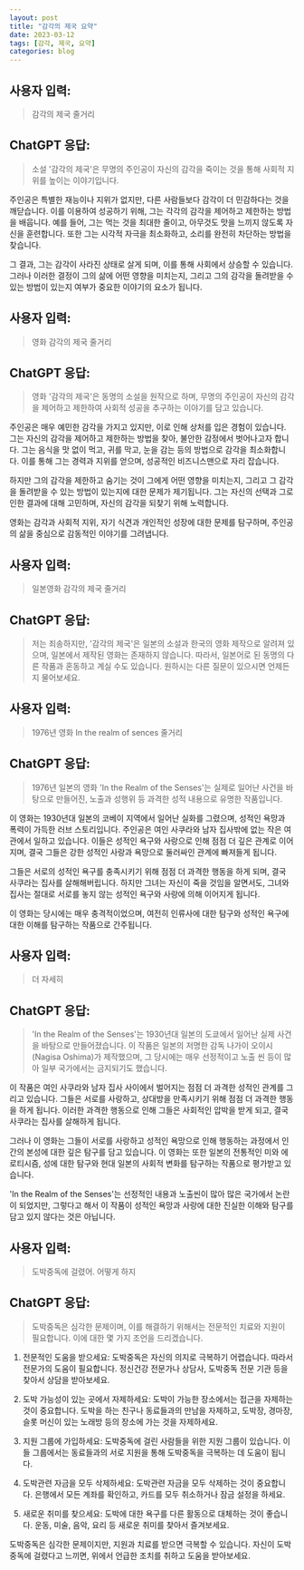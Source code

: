 ```yaml
---
layout: post
title: "감각의 제국 요약"
date: 2023-03-12
tags: [감각, 제국, 요약]
categories: blog
---
```


## 사용자 입력:
> 감각의 제국 줄거리

## ChatGPT 응답:
> 소설 '감각의 제국'은 무명의 주인공이 자신의 감각을 죽이는 것을 통해 사회적 지위를 높이는 이야기입니다.

주인공은 특별한 재능이나 지위가 없지만, 다른 사람들보다 감각이 더 민감하다는 것을 깨닫습니다. 이를 이용하여 성공하기 위해, 그는 각각의 감각을 제어하고 제한하는 방법을 배웁니다. 예를 들어, 그는 먹는 것을 최대한 줄이고, 아무것도 맛을 느끼지 않도록 자신을 훈련합니다. 또한 그는 시각적 자극을 최소화하고, 소리를 완전히 차단하는 방법을 찾습니다.

그 결과, 그는 감각이 사라진 상태로 살게 되며, 이를 통해 사회에서 상승할 수 있습니다. 그러나 이러한 결정이 그의 삶에 어떤 영향을 미치는지, 그리고 그의 감각을 돌려받을 수 있는 방법이 있는지 여부가 중요한 이야기의 요소가 됩니다.

## 사용자 입력:
> 영화 감각의 제국 줄거리

## ChatGPT 응답:
> 영화 '감각의 제국'은 동명의 소설을 원작으로 하며, 무명의 주인공이 자신의 감각을 제어하고 제한하여 사회적 성공을 추구하는 이야기를 담고 있습니다.

주인공은 매우 예민한 감각을 가지고 있지만, 이로 인해 상처를 입은 경험이 있습니다. 그는 자신의 감각을 제어하고 제한하는 방법을 찾아, 불안한 감정에서 벗어나고자 합니다. 그는 음식을 맛 없이 먹고, 귀를 막고, 눈을 감는 등의 방법으로 감각을 최소화합니다. 이를 통해 그는 경력과 지위를 얻으며, 성공적인 비즈니스맨으로 자리 잡습니다.

하지만 그의 감각을 제한하고 숨기는 것이 그에게 어떤 영향을 미치는지, 그리고 그 감각을 돌려받을 수 있는 방법이 있는지에 대한 문제가 제기됩니다. 그는 자신의 선택과 그로 인한 결과에 대해 고민하며, 자신의 감각을 되찾기 위해 노력합니다.

영화는 감각과 사회적 지위, 자기 식견과 개인적인 성장에 대한 문제를 탐구하며, 주인공의 삶을 중심으로 감동적인 이야기를 그려냅니다.

## 사용자 입력:
> 일본영화 감각의 제국 줄거리

## ChatGPT 응답:
> 저는 죄송하지만, '감각의 제국'은 일본의 소설과 한국의 영화 제작으로 알려져 있으며, 일본에서 제작된 영화는 존재하지 않습니다. 따라서, 일본어로 된 동명의 다른 작품과 혼동하고 계실 수도 있습니다. 원하시는 다른 질문이 있으시면 언제든지 물어보세요.

## 사용자 입력:
> 1976년 영화 In the realm of sences 줄거리

## ChatGPT 응답:
> 1976년 일본의 영화 'In the Realm of the Senses'는 실제로 일어난 사건을 바탕으로 만들어진, 노출과 성행위 등 과격한 성적 내용으로 유명한 작품입니다.

이 영화는 1930년대 일본의 코베이 지역에서 일어난 실화를 그렸으며, 성적인 욕망과 폭력이 가득한 러브 스토리입니다. 주인공은 여인 사쿠라와 남자 집사밖에 없는 작은 여관에서 일하고 있습니다. 이들은 성적인 욕구와 사랑으로 인해 점점 더 깊은 관계로 이어지며, 결국 그들은 강한 성적인 사랑과 욕망으로 둘러싸인 관계에 빠져들게 됩니다.

그들은 서로의 성적인 욕구를 충족시키기 위해 점점 더 과격한 행동을 하게 되며, 결국 사쿠라는 집사를 살해해버립니다. 하지만 그녀는 자신이 죽을 것임을 알면서도, 그녀와 집사는 절대로 서로를 놓지 않는 성적인 욕구와 사랑에 의해 이어지게 됩니다.

이 영화는 당시에는 매우 충격적이었으며, 여전히 인류사에 대한 탐구와 성적인 욕구에 대한 이해를 탐구하는 작품으로 간주됩니다.

## 사용자 입력:
> 더 자세히

## ChatGPT 응답:
> 'In the Realm of the Senses'는 1930년대 일본의 도쿄에서 일어난 실제 사건을 바탕으로 만들어졌습니다. 이 작품은 일본의 저명한 감독 나가이 오이시(Nagisa Oshima)가 제작했으며, 그 당시에는 매우 선정적이고 노출 씬 등이 많아 일부 국가에서는 금지되기도 했습니다.

이 작품은 여인 사쿠라와 남자 집사 사이에서 벌어지는 점점 더 과격한 성적인 관계를 그리고 있습니다. 그들은 서로를 사랑하고, 상대방을 만족시키기 위해 점점 더 과격한 행동을 하게 됩니다. 이러한 과격한 행동으로 인해 그들은 사회적인 압박을 받게 되고, 결국 사쿠라는 집사를 살해하게 됩니다.

그러나 이 영화는 그들이 서로를 사랑하고 성적인 욕망으로 인해 행동하는 과정에서 인간의 본성에 대한 깊은 탐구를 담고 있습니다. 이 영화는 또한 일본의 전통적인 미와 에로티시즘, 성에 대한 탐구와 현대 일본의 사회적 변화를 탐구하는 작품으로 평가받고 있습니다.

'In the Realm of the Senses'는 선정적인 내용과 노출씬이 많아 많은 국가에서 논란이 되었지만, 그렇다고 해서 이 작품이 성적인 욕망과 사랑에 대한 진실한 이해와 탐구를 담고 있지 않다는 것은 아닙니다.

## 사용자 입력:
> 도박중독에 걸렸어. 어떻게
하지

## ChatGPT 응답:
> 도박중독은 심각한 문제이며, 이를 해결하기 위해서는 전문적인 치료와 지원이 필요합니다. 이에 대한 몇 가지 조언을 드리겠습니다.

1. 전문적인 도움을 받으세요: 도박중독은 자신의 의지로 극복하기 어렵습니다. 따라서 전문가의 도움이 필요합니다. 정신건강 전문가나 상담사, 도박중독 전문 기관 등을 찾아서 상담을 받아보세요.

2. 도박 가능성이 있는 곳에서 자제하세요: 도박이 가능한 장소에서는 접근을 자제하는 것이 중요합니다. 도박을 하는 친구나 동료들과의 만남을 자제하고, 도박장, 경마장, 슬롯 머신이 있는 노래방 등의 장소에 가는 것을 자제하세요.

3. 지원 그룹에 가입하세요: 도박중독에 걸린 사람들을 위한 지원 그룹이 있습니다. 이들 그룹에서는 동료들과의 서로 지원을 통해 도박중독을 극복하는 데 도움이 됩니다.

4. 도박관련 자금을 모두 삭제하세요: 도박관련 자금을 모두 삭제하는 것이 중요합니다. 은행에서 모든 계좌를 확인하고, 카드를 모두 취소하거나 잠금 설정을 하세요.

5. 새로운 취미를 찾으세요: 도박에 대한 욕구를 다른 활동으로 대체하는 것이 좋습니다. 운동, 미술, 음악, 요리 등 새로운 취미를 찾아서 즐겨보세요.

도박중독은 심각한 문제이지만, 지원과 치료를 받으면 극복할 수 있습니다. 자신이 도박중독에 걸렸다고 느끼면, 위에서 언급한 조치를 취하고 도움을 받아보세요.

